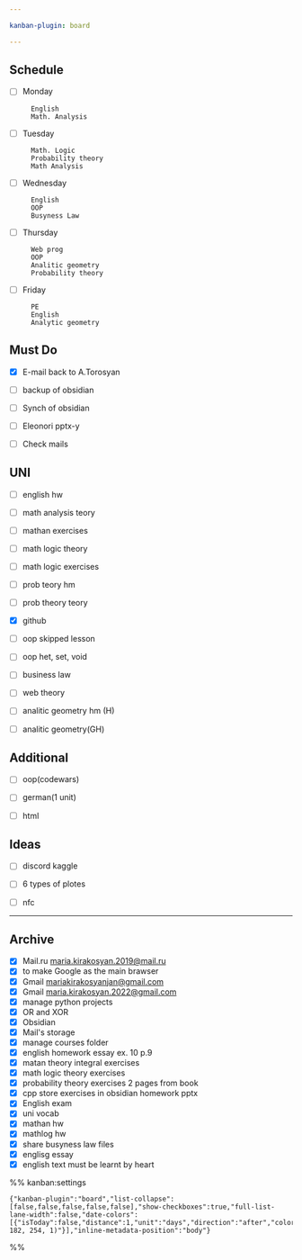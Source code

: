 ```yaml
---

kanban-plugin: board

---
```


## Schedule

- [ ] Monday
	
		English
		Math. Analysis
- [ ] Tuesday
	
		Math. Logic
		Probability theory
		Math Analysis
- [ ] Wednesday
	
		English
		OOP
		Busyness Law
- [ ] Thursday
	
		Web prog
		OOP
		Analitic geometry
		Probability theory
- [ ] Friday
	
		PE
		English
		Analytic geometry


## Must Do

- [x] E-mail back to A.Torosyan
- [ ] backup of obsidian
- [ ] Synch of obsidian
- [ ] Eleonori pptx-y
- [ ] Check mails


## UNI

- [ ] english hw
- [ ] math analysis teory
- [ ] mathan exercises
- [ ] math logic theory
- [ ] math logic exercises
- [ ] prob teory hm
- [ ] prob theory teory
- [x] github
- [ ] oop skipped lesson
- [ ] oop het, set, void
- [ ] business law
- [ ] web theory
- [ ] analitic geometry hm (H)
- [ ] analitic geometry(GH)


## Additional

- [ ] oop(codewars)
- [ ] german(1 unit)
- [ ] html


## Ideas

- [ ] discord kaggle
- [ ] 6 types of plotes
- [ ] nfc


***

## Archive

- [x] Mail.ru
	maria.kirakosyan.2019@mail.ru
- [x] to make Google as the main brawser
- [x] Gmail
	mariakirakosyanjan@gmail.com
- [x] Gmail
	maria.kirakosyan.2022@gmail.com
- [x] manage python projects
- [x] OR and XOR
- [x] Obsidian
- [x] Mail's storage
- [x] manage courses folder
- [x] english homework
		essay
		ex. 10 p.9
- [x] matan
		theory
		integral exercises
- [x] math logic
		theory
		exercises
- [x] probability
		theory
		exercises
		2 pages from book
- [x] cpp
		store exercises in obsidian
		homework
		pptx
- [x] English exam
- [x] uni vocab
- [x] mathan hw
- [x] mathlog hw
- [x] share busyness law files
- [x] englisg essay
- [x] english text must be learnt by heart

%% kanban:settings
```
{"kanban-plugin":"board","list-collapse":[false,false,false,false,false],"show-checkboxes":true,"full-list-lane-width":false,"date-colors":[{"isToday":false,"distance":1,"unit":"days","direction":"after","color":"rgba(0, 182, 254, 1)"}],"inline-metadata-position":"body"}
```
%%